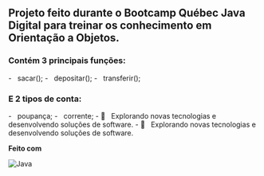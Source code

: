 ## Projeto feito durante o Bootcamp Québec Java Digital para treinar os conhecimento em Orientação a Objetos.
<h3> Contém 3 principais funções: </h3>
  - &nbsp; sacar();
  - &nbsp; depositar();
  - &nbsp; transferir();
  
<h3> E 2 tipos de conta: </h3>
- &nbsp; poupança;
- &nbsp; corrente;
- 🤔 &nbsp; Explorando novas tecnologias e desenvolvendo soluções de software.
- 🤔 &nbsp; Explorando novas tecnologias e desenvolvendo soluções de software.

**Feito com**

![Java](https://img.shields.io/badge/-Java-333333?style=flat&logo=Java&logoColor=007396)
